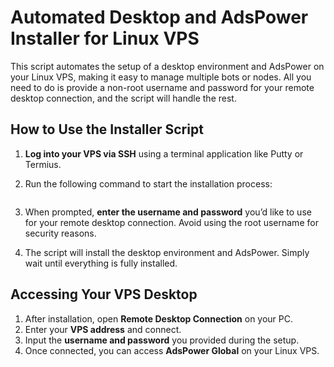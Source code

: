 # Automated Desktop and AdsPower Installer for Linux VPS

This script automates the setup of a desktop environment and AdsPower on your Linux VPS, making it easy to manage multiple bots or nodes. All you need to do is provide a non-root username and password for your remote desktop connection, and the script will handle the rest.

## How to Use the Installer Script

1. **Log into your VPS via SSH** using a terminal application like Putty or Termius.
2. Run the following command to start the installation process:

    ```bash

    ```

3. When prompted, **enter the username and password** you’d like to use for your remote desktop connection. Avoid using the root username for security reasons.
4. The script will install the desktop environment and AdsPower. Simply wait until everything is fully installed.

## Accessing Your VPS Desktop

1. After installation, open **Remote Desktop Connection** on your PC.
2. Enter your **VPS address** and connect.
3. Input the **username and password** you provided during the setup.
4. Once connected, you can access **AdsPower Global** on your Linux VPS.
